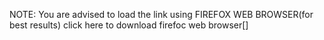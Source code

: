 NOTE: You are advised to load the link using FIREFOX WEB BROWSER(for best results)
click here to download firefoc web browser[]
